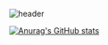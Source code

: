 ![header](https://capsule-render.vercel.app/api?type=waving&color=gradient&height=120&text=Hello!%20It's%20sunniesfish!&animation=twinkling
)


[![Anurag's GitHub stats](https://github-readme-stats.vercel.app/api?username=sunniesfish&theme=aura&show_icons=true)](https://github.com/sunniesfish/github-readme-stats)
<!--
**sunniesfish/sunniesfish** is a ✨ _special_ ✨ repository because its `README.md` (this file) appears on your GitHub profile.

Here are some ideas to get you started:

- 🔭 I’m currently working on ...
- 🌱 I’m currently learning ...
- 👯 I’m looking to collaborate on ...
- 🤔 I’m looking for help with ...
- 💬 Ask me about ...
- 📫 How to reach me: ...
- 😄 Pronouns: ...
- ⚡ Fun fact: ...
-->
